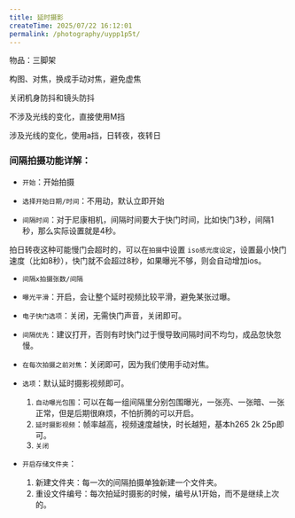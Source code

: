 ```yaml
---
title: 延时摄影
createTime: 2025/07/22 16:12:01
permalink: /photography/uypp1p5t/
---
```



物品：三脚架



构图、对焦，换成手动对焦，避免虚焦

关闭机身防抖和镜头防抖

不涉及光线的变化，直接使用M挡

涉及光线的变化，使用a挡，日转夜，夜转日

### 间隔拍摄功能详解：

- `开始`：开始拍摄

- `选择开始日期/时间`：不用动，默认立即开始

- `间隔时间`：对于尼康相机，间隔时间要大于快门时间，比如快门3秒，间隔1秒，那么实际设置就是4秒。

拍日转夜这种可能慢门会超时的，可以在`拍摄`中设置 `iso感光度设定`，设置最小快门速度（比如8秒），快门就不会超过8秒，如果曝光不够，则会自动增加ios。

- `间隔x拍摄张数/间隔`

- `曝光平滑`：开启，会让整个延时视频比较平滑，避免某张过曝。

- `电子快门选项`：关闭，无需快门声音，关闭即可。

- `间隔优先`：建议打开，否则有时快门过于慢导致间隔时间不均匀，成品忽快忽慢。

- `在每次拍摄之前对焦`：关闭即可，因为我们使用手动对焦。

- `选项`：默认延时摄影视频即可。

  1. `自动曝光包围`：可以在每一组间隔里分别包围曝光，一张亮、一张暗、一张正常，但是后期很麻烦，不怕折腾的可以开启。
  2. `延时摄影视频`：帧率越高，视频速度越快，时长越短，基本h265 2k 25p即可。
  3. `关闭`

- `开启存储文件夹`：
    1. 新建文件夹：每一次的间隔拍摄单独新建一个文件夹。
    2. 重设文件编号：每次拍延时摄影的时候，编号从1开始，而不是继续上次的。